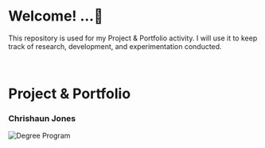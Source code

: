 # Welcome! ...🚀

This repository is used for my Project & Portfolio activity. I will use it to keep track of research, development, and experimentation conducted. 

<br>

# Project & Portfolio

### Chrishaun Jones

![Degree Program](https://img.shields.io/badge/degree-web%20development-blue.svg)

<br>
